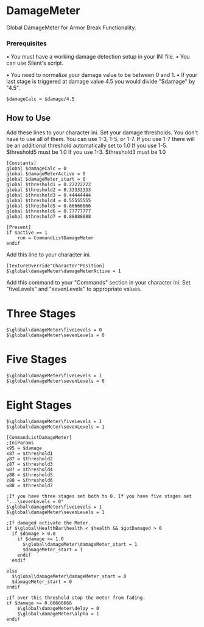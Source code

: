 # DamageMeter
Global DamageMeter for Armor Break Functionality.

### Prerequisites

• You must have a working damage detection setup in your INI file.
• You can use Silent's script.

• You need to normalize your damage value to be between 0 and 1.
• If your last stage is triggered at damage value 4.5 you would divide "$damage" by "4.5".

~~~
$damageCalc = $damage/4.5
~~~

## How to Use

Add these lines to your character ini.
Set your damage thresholds.
You don't have to use all of them.
You can use 1-3, 1-5, or 1-7.
If you use 1-7 there will be an additional threshold automatically set to 1.0
If you use 1-5. $threshold5 must be 1.0
If you use 1-3. $threshold3 must be 1.0

~~~
[Constants]
global $damageCalc = 0
global $damageMeterActive = 0
global $damageMeter_start = 0
global $threshold1 = 0.22222222
global $threshold2 = 0.33333333
global $threshold3 = 0.44444444
global $threshold4 = 0.55555555
global $threshold5 = 0.66666666
global $threshold6 = 0.77777777
global $threshold7 = 0.88888888

[Present]
if $active == 1
    run = CommandListDamageMeter
endif
~~~

Add this line to your character ini.

~~~
[TextureOverride"Character"Position]
$\global\damageMeter\damageMeterActive = 1
~~~

Add this command to your "Commands" section in your character ini.
Set "fiveLevels" and "sevenLevels" to appropriate values.

# Three Stages
~~~
$\global\damageMeter\fiveLevels = 0
$\global\damageMeter\sevenLevels = 0
~~~

# Five Stages
~~~
$\global\damageMeter\fiveLevels = 1
$\global\damageMeter\sevenLevels = 0
~~~

# Eight Stages
~~~
$\global\damageMeter\fiveLevels = 1
$\global\damageMeter\sevenLevels = 1
~~~

~~~
[CommandListDamageMeter]
;IniParams
x95 = $damage
x87 = $threshold1
y87 = $threshold2
z87 = $threshold3
w87 = $threshold4
y88 = $threshold5
z88 = $threshold6
w88 = $threshold7

;If you have three stages set both to 0. If you have five stages set "...\sevenLevels = 0"
$\global\damageMeter\fiveLevels = 1
$\global\damageMeter\sevenLevels = 1

;If damaged activate the Meter.
if $\global\HealthBar\health < $health && $gotDamaged > 0
  if $damage > 0.0
    if $damage <= 1.0
      $\global\damageMeter\damageMeter_start = 1
      $damageMeter_start = 1
    endif
  endif

else
  $\global\damageMeter\damageMeter_start = 0
  $damageMeter_start = 0
endif

;If over this threshold stop the meter from fading.
if $damage >= 0.86666666
	$\global\damageMeter\delay = 0
	$\global\damageMeter\alpha = 1
endif
~~~
